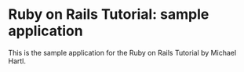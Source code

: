 # Ruby on Rails Tutorial: sample application

This is the sample application for
the Ruby on Rails Tutorial by Michael Hartl.
